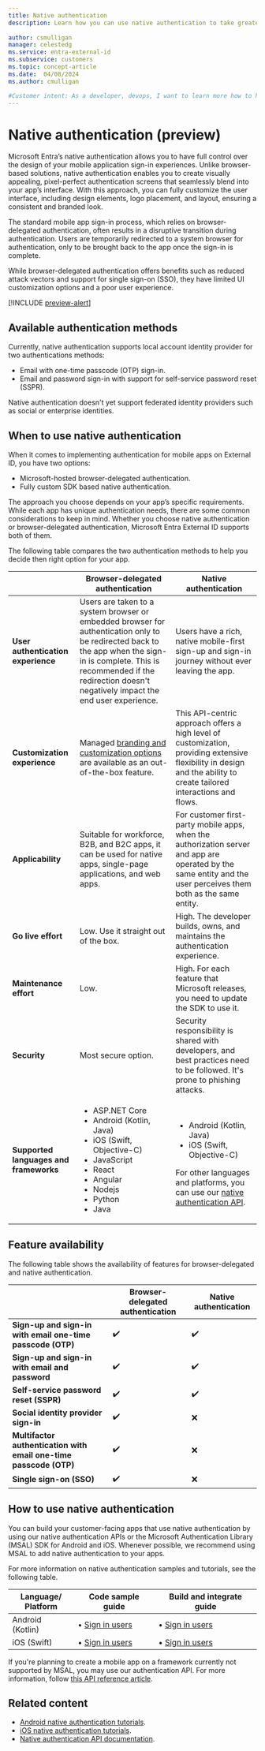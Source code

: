 ```yaml
---
title: Native authentication
description: Learn how you can use native authentication to take greater control over the user interface and experience for your customer-facing mobile and desktop apps.
 
author: csmulligan
manager: celestedg
ms.service: entra-external-id 
ms.subservice: customers
ms.topic: concept-article
ms.date:  04/08/2024
ms.author: cmulligan

#Customer intent: As a developer, devops, I want to learn more how to host the user interface (UI) within the client app by using native authentication so that I can take greater control over the UI and experience of my customer apps.
---
```

# Native authentication (preview)

Microsoft Entra’s native authentication allows you to have full control over the design of your mobile application sign-in experiences. Unlike browser-based solutions, native authentication enables you to create visually appealing, pixel-perfect authentication screens that seamlessly blend into your app’s interface. With this approach, you can fully customize the user interface, including design elements, logo placement, and layout, ensuring a consistent and branded look.

The standard mobile app sign-in process, which relies on browser-delegated authentication, often results in a disruptive transition during authentication. Users are temporarily redirected to a system browser for authentication, only to be brought back to the app once the sign-in is complete.

While browser-delegated authentication offers benefits such as reduced attack vectors and support for single sign-on (SSO), they have limited UI customization options and a poor user experience.

[!INCLUDE [preview-alert](../customers/includes/preview-alert/preview-alert-ciam.md)]

## Available authentication methods

Currently, native authentication supports local account identity provider for two authentications methods: 

- Email with one-time passcode (OTP) sign-in.
- Email and password sign-in with support for self-service password reset (SSPR). 

Native authentication doesn't yet support federated identity providers such as social or enterprise identities. 

## When to use native authentication

When it comes to implementing authentication for mobile apps on External ID, you have two options: 

- Microsoft-hosted browser-delegated authentication.
- Fully custom SDK based native authentication. 

The approach you choose depends on your app’s specific requirements. While each app has unique authentication needs, there are some common considerations to keep in mind. Whether you choose native authentication or browser-delegated authentication, Microsoft Entra External ID supports both of them.

The following table compares the two authentication methods to help you decide then right option for your app.

|   | Browser-delegated authentication | Native authentication | 
| ---- | --- |  --- |
| **User authentication experience** | Users are taken to a system browser or embedded browser for authentication only to be redirected back to the app when the sign-in is complete. This is recommended if the redirection doesn't negatively impact the end user experience. | Users have a rich, native mobile-first sign-up and sign-in journey without ever leaving the app. |
| **Customization experience** |Managed [branding and customization options](how-to-customize-branding-customers.md) are available as an out-of-the-box feature.  | This API-centric approach offers a high level of customization, providing extensive flexibility in design and the ability to create tailored interactions and flows. |
| **Applicability**  | Suitable for workforce, B2B, and B2C apps, it can be used for native apps, single-page applications, and web apps. | For customer first-party mobile apps, when the authorization server and app are operated by the same entity and the user perceives them both as the same entity.|
| **Go live effort** |  Low. Use it straight out of the box.  |High. The developer builds, owns, and maintains the authentication experience. |
| **Maintenance effort** | Low. |High. For each feature that Microsoft releases, you need to update the SDK to use it.  |
| **Security** | Most secure option. |Security responsibility is shared with developers, and best practices need to be followed. It's prone to phishing attacks. |
| **Supported languages and frameworks** | <ul><li>ASP.NET Core</li><li>Android (Kotlin, Java)</li><li>iOS (Swift, Objective-C)</li><li>JavaScript</li><li>React</li><li>Angular</li><li>Nodejs</li><li>Python</li><li>Java</li></ul>  |<ul><li>Android (Kotlin, Java)</li><li>iOS (Swift, Objective-C)</li></ul> For other languages and platforms, you can use our [native authentication API](../../identity-platform/reference-native-authentication-overview.md?bc=/entra/external-id/customers/breadcrumb/toc.json&toc=/entra/external-id/customers/toc.json).  |


## Feature availability

The following table shows the availability of features for browser-delegated and native authentication. 

|   | Browser-delegated authentication | Native authentication | 
| ---- | --- |  --- |
| **Sign-up and sign-in with email one-time passcode (OTP)** | :heavy_check_mark:  | :heavy_check_mark:  |
| **Sign-up and sign-in with email and password** | :heavy_check_mark:  | :heavy_check_mark:  |
| **Self-service password reset (SSPR)** | :heavy_check_mark:  | :heavy_check_mark:  |
| **Social identity provider sign-in** | :heavy_check_mark:  | :x: |
| **Multifactor authentication with email one-time passcode (OTP)**| :heavy_check_mark:  | :x:  |
| **Single sign-on (SSO)** | :heavy_check_mark:  | :x:  |

## How to use native authentication

You can build your customer-facing apps that use native authentication by using our native authentication APIs or the Microsoft Authentication Library (MSAL) SDK for Android and iOS. Whenever possible, we recommend using MSAL to add native authentication to your apps. 

For more information on native authentication samples and tutorials, see the following table.

| Language/<br/>Platform | Code sample guide | Build and integrate guide |
| ----------- | ----------- |----------- |
|Android (Kotlin) | &#8226; [Sign in users](how-to-run-native-authentication-sample-android-app.md) | &#8226; [Sign in users](tutorial-native-authentication-prepare-android-app.md)|
|iOS (Swift) | &#8226; [Sign in users](how-to-run-native-authentication-sample-ios-app.md) | &#8226; [Sign in users](tutorial-native-authentication-prepare-ios-app.md)|

If you're planning to create a mobile app on a framework currently not supported by MSAL, you may use our authentication API. For more information, follow [this API reference article](/entra/identity-platform/reference-native-authentication-overview).

## Related content 

- [Android native authentication tutorials](how-to-run-native-authentication-sample-android-app.md).
- [iOS native authentication tutorials](how-to-run-native-authentication-sample-ios-app.md).
- [Native authentication API documentation](../../identity-platform/reference-native-authentication-overview.md).